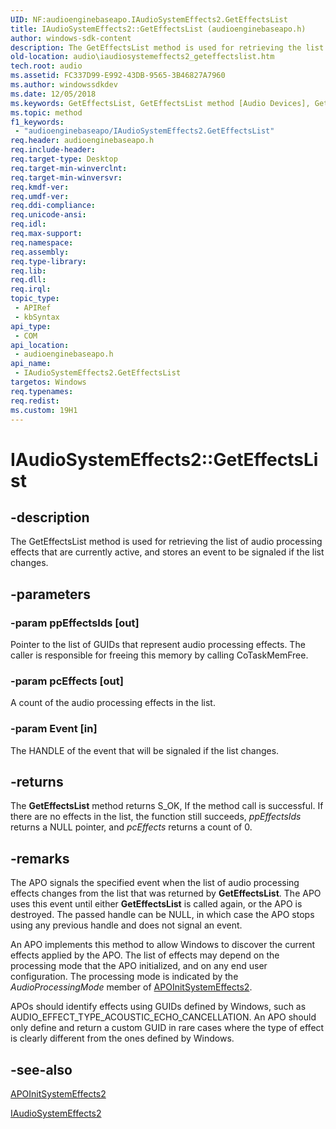 ```yaml
---
UID: NF:audioenginebaseapo.IAudioSystemEffects2.GetEffectsList
title: IAudioSystemEffects2::GetEffectsList (audioenginebaseapo.h)
author: windows-sdk-content
description: The GetEffectsList method is used for retrieving the list of audio processing effects that are currently active, and stores an event to be signaled if the list changes.
old-location: audio\iaudiosystemeffects2_geteffectslist.htm
tech.root: audio
ms.assetid: FC337D99-E992-43DB-9565-3B46827A7960
ms.author: windowssdkdev
ms.date: 12/05/2018
ms.keywords: GetEffectsList, GetEffectsList method [Audio Devices], GetEffectsList method [Audio Devices],IAudioSystemEffects2 interface, IAudioSystemEffects2 interface [Audio Devices],GetEffectsList method, IAudioSystemEffects2.GetEffectsList, IAudioSystemEffects2::GetEffectsList, audio.iaudiosystemeffects2_geteffectslist, audioenginebaseapo/IAudioSystemEffects2::GetEffectsList
ms.topic: method
f1_keywords: 
 - "audioenginebaseapo/IAudioSystemEffects2.GetEffectsList"
req.header: audioenginebaseapo.h
req.include-header: 
req.target-type: Desktop
req.target-min-winverclnt: 
req.target-min-winversvr: 
req.kmdf-ver: 
req.umdf-ver: 
req.ddi-compliance: 
req.unicode-ansi: 
req.idl: 
req.max-support: 
req.namespace: 
req.assembly: 
req.type-library: 
req.lib: 
req.dll: 
req.irql: 
topic_type:
 - APIRef
 - kbSyntax
api_type:
 - COM
api_location:
 - audioenginebaseapo.h
api_name:
 - IAudioSystemEffects2.GetEffectsList
targetos: Windows
req.typenames: 
req.redist: 
ms.custom: 19H1
---
```


# IAudioSystemEffects2::GetEffectsList


## -description


The GetEffectsList method is used for retrieving the list of audio processing effects that are currently active, and stores an event to be signaled if the list changes.


## -parameters




### -param ppEffectsIds [out]

Pointer to the list of GUIDs that represent audio processing effects. The caller is responsible for freeing this memory by calling CoTaskMemFree.


### -param pcEffects [out]

A count of the audio processing effects in the list.


### -param Event [in]

The HANDLE of the event that will be signaled if the list changes.


## -returns



The <b>GetEffectsList</b> method returns S_OK, If the method call is successful. If there are no effects in the list, the function still succeeds, <i>ppEffectsIds</i> returns a NULL pointer, and <i>pcEffects</i> returns a count of 0.




## -remarks



The APO signals the specified  event when the list of audio processing effects changes from the list that was returned by <b>GetEffectsList</b>. The APO uses this event until either <b>GetEffectsList</b> is called again, or the APO is destroyed. The passed handle can be NULL, in which case the APO stops using any previous handle and does not signal an event.

An APO implements this method to allow Windows to discover the current effects applied by the APO. The list of effects may depend on the processing mode that the APO initialized, and on any end user configuration. The processing mode is indicated by the <i>AudioProcessingMode</i> member of <a href="https://docs.microsoft.com/windows/desktop/api/audioenginebaseapo/ns-audioenginebaseapo-apoinitsystemeffects2">APOInitSystemEffects2</a>.

APOs should identify effects using GUIDs defined by Windows, such as AUDIO_EFFECT_TYPE_ACOUSTIC_ECHO_CANCELLATION. An APO should only define and return a custom GUID in rare cases where the type of effect is clearly different from the ones defined by Windows.




## -see-also




<a href="https://docs.microsoft.com/windows/desktop/api/audioenginebaseapo/ns-audioenginebaseapo-apoinitsystemeffects2">APOInitSystemEffects2</a>



<a href="https://docs.microsoft.com/windows/desktop/api/audioenginebaseapo/nn-audioenginebaseapo-iaudiosystemeffects2">IAudioSystemEffects2</a>
 

 

